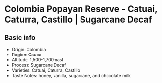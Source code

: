 # Colombia Popayan Reserve - Catuai, Caturra, Castillo | Sugarcane Decaf

## Basic info

- Origin: Colombia
- Region: Cauca
- Altitude: 1,500-1,700masl
- Process: Sugarcane Decaf
- Varieties: Catuai, Caturra, Castillo
- Taste Notes: honey, vanilla, sugarcane, and chocolate milk
